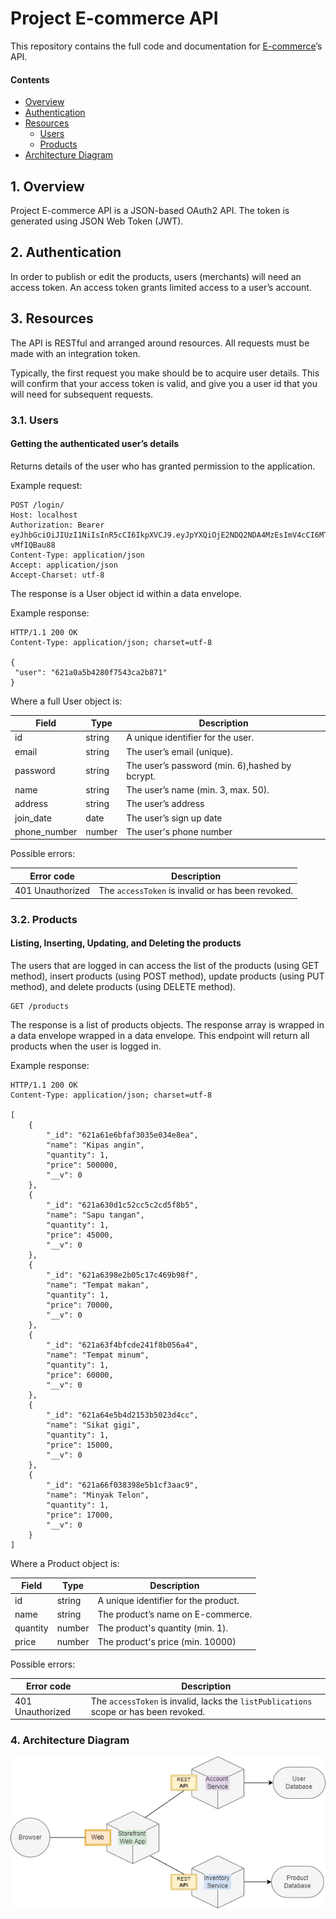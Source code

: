 # Project E-commerce API

This repository contains the full code and documentation for [E-commerce](https://github.com/hazrinatn/project_api)’s API.

#### Contents

- [Overview](#1-overview)
- [Authentication](#2-authentication)
- [Resources](#3-resources)
  - [Users](#31-users)
  - [Products](#32-products)
- [Architecture Diagram](#4-architecture)

## 1. Overview

Project E-commerce API is a JSON-based OAuth2 API. The token is generated using JSON Web Token (JWT).

## 2. Authentication

In order to publish or edit the products, users (merchants) will need an access token. An access token grants limited access to a user’s account.

## 3. Resources

The API is RESTful and arranged around resources. All requests must be made with an integration token.

Typically, the first request you make should be to acquire user details. This will confirm that your access token is valid, and give you a user id that you will need for subsequent requests.

### 3.1. Users

#### Getting the authenticated user’s details

Returns details of the user who has granted permission to the application.

Example request:

```
POST /login/
Host: localhost
Authorization: Bearer eyJhbGciOiJIUzI1NiIsInR5cCI6IkpXVCJ9.eyJpYXQiOjE2NDQ2NDA4MzEsImV4cCI6MTY0NTI0NTYzMX0.miNjUnu6GssoM2yGP8CLH2ecNMPVpk06-vMfIQBau88
Content-Type: application/json
Accept: application/json
Accept-Charset: utf-8
```

The response is a User object id within a data envelope.

Example response:

```
HTTP/1.1 200 OK
Content-Type: application/json; charset=utf-8

{
 "user": "621a0a5b4280f7543ca2b871"
}
```

Where a full User object is:

| Field        | Type   | Description                                    |
| ------------ | ------ | ---------------------------------------------- |
| id           | string | A unique identifier for the user.              |
| email        | string | The user’s email (unique).                     |
| password     | string | The user’s password (min. 6),hashed by bcrypt. |
| name         | string | The user’s name (min. 3, max. 50).             |
| address      | string | The user’s address                             |
| join_date    | date   | The user’s sign up date                        |
| phone_number | number | The user's phone number                        |

Possible errors:

| Error code       | Description                                       |
| ---------------- | ------------------------------------------------- |
| 401 Unauthorized | The `accessToken` is invalid or has been revoked. |

### 3.2. Products

#### Listing, Inserting, Updating, and Deleting the products

The users that are logged in can access the list of the products (using GET method), insert products (using POST method), update products (using PUT method), and delete products (using DELETE method).

```
GET /products
```

The response is a list of products objects. The response array is wrapped in a data envelope wrapped in a data envelope. This endpoint will return all products when the user is logged in.

Example response:

```
HTTP/1.1 200 OK
Content-Type: application/json; charset=utf-8

[
    {
        "_id": "621a61e6bfaf3035e034e8ea",
        "name": "Kipas angin",
        "quantity": 1,
        "price": 500000,
        "__v": 0
    },
    {
        "_id": "621a630d1c52cc5c2cd5f8b5",
        "name": "Sapu tangan",
        "quantity": 1,
        "price": 45000,
        "__v": 0
    },
    {
        "_id": "621a6398e2b05c17c469b98f",
        "name": "Tempat makan",
        "quantity": 1,
        "price": 70000,
        "__v": 0
    },
    {
        "_id": "621a63f4bfcde241f8b056a4",
        "name": "Tempat minum",
        "quantity": 1,
        "price": 60000,
        "__v": 0
    },
    {
        "_id": "621a64e5b4d2153b5023d4cc",
        "name": "Sikat gigi",
        "quantity": 1,
        "price": 15000,
        "__v": 0
    },
    {
        "_id": "621a66f038398e5b1cf3aac9",
        "name": "Minyak Telon",
        "quantity": 1,
        "price": 17000,
        "__v": 0
    }
]
```

Where a Product object is:

| Field    | Type   | Description                          |
| -------- | ------ | ------------------------------------ |
| id       | string | A unique identifier for the product. |
| name     | string | The product’s name on E-commerce.    |
| quantity | number | The product's quantity (min. 1).     |
| price    | number | The product's price (min. 10000)     |

Possible errors:

| Error code       | Description                                                                           |
| ---------------- | ------------------------------------------------------------------------------------- |
| 401 Unauthorized | The `accessToken` is invalid, lacks the `listPublications` scope or has been revoked. |

### 4. Architecture Diagram

![Architecture Diagram](./architecture_diagram.png "The architecture diagram of the app")
